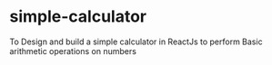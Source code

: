 # simple-calculator
To Design  and build a simple calculator in ReactJs to perform Basic arithmetic operations on numbers
